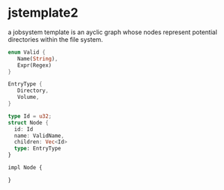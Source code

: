 # jstemplate2
a jobsystem template is  an ayclic graph whose nodes represent potential directories within the file system.

```rust
enum Valid {
   Name(String),
   Expr(Regex)
}

EntryType {
   Directory,
   Volume,
}

type Id = u32;
struct Node {
  id: Id
  name: ValidName,
  children: Vec<Id>
  type: EntryType
}

impl Node {

}
```
